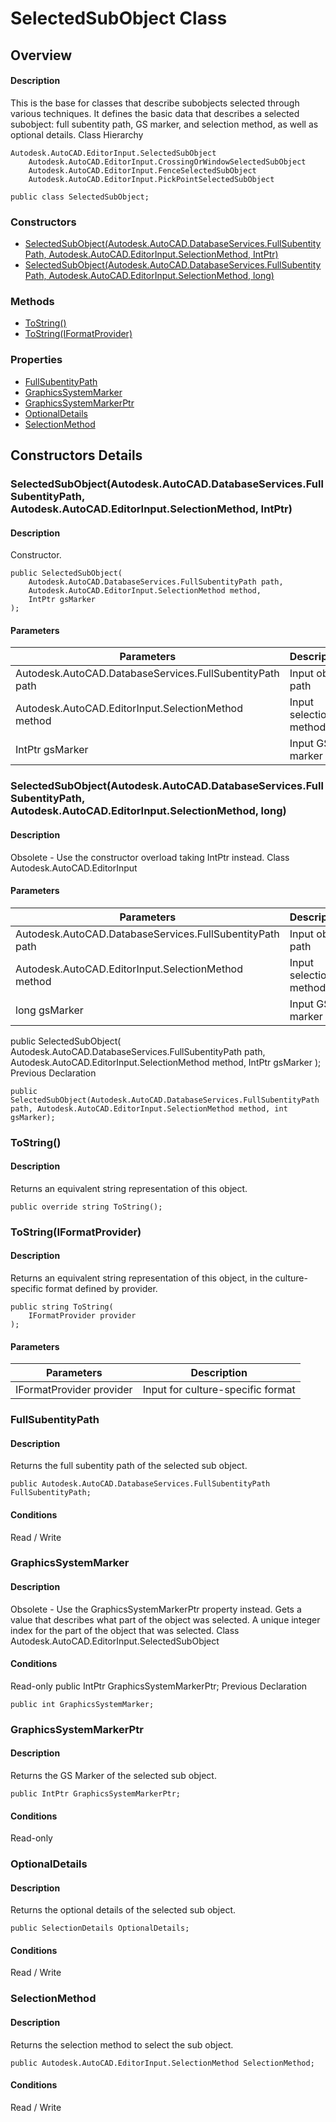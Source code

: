# SelectedSubObject Class

## Overview

#### Description
This is the base for classes that describe subobjects selected through various techniques. It defines the basic data that describes a selected subobject: full subentity path, GS marker, and selection method, as well as optional details.
Class Hierarchy
```text
Autodesk.AutoCAD.EditorInput.SelectedSubObject
    Autodesk.AutoCAD.EditorInput.CrossingOrWindowSelectedSubObject
    Autodesk.AutoCAD.EditorInput.FenceSelectedSubObject
    Autodesk.AutoCAD.EditorInput.PickPointSelectedSubObject
```

```text
public class SelectedSubObject;
```

### Constructors

- [SelectedSubObject(Autodesk.AutoCAD.DatabaseServices.FullSubentityPath, Autodesk.AutoCAD.EditorInput.SelectionMethod, IntPtr)](#selectedsubobject(autodesk.autocad.databaseservices.fullsubentitypath,-autodesk.autocad.editorinput.selectionmethod,-intptr))
- [SelectedSubObject(Autodesk.AutoCAD.DatabaseServices.FullSubentityPath, Autodesk.AutoCAD.EditorInput.SelectionMethod, long)](#selectedsubobject(autodesk.autocad.databaseservices.fullsubentitypath,-autodesk.autocad.editorinput.selectionmethod,-long))

### Methods

- [ToString()](#tostring())
- [ToString(IFormatProvider)](#tostring(iformatprovider))

### Properties

- [FullSubentityPath](#fullsubentitypath)
- [GraphicsSystemMarker](#graphicssystemmarker)
- [GraphicsSystemMarkerPtr](#graphicssystemmarkerptr)
- [OptionalDetails](#optionaldetails)
- [SelectionMethod](#selectionmethod)


## Constructors Details

### SelectedSubObject(Autodesk.AutoCAD.DatabaseServices.FullSubentityPath, Autodesk.AutoCAD.EditorInput.SelectionMethod, IntPtr)

#### Description
Constructor.
```text
public SelectedSubObject(
    Autodesk.AutoCAD.DatabaseServices.FullSubentityPath path, 
    Autodesk.AutoCAD.EditorInput.SelectionMethod method, 
    IntPtr gsMarker
);
```

#### Parameters

| Parameters | Description |
| --- | --- |
| Autodesk.AutoCAD.DatabaseServices.FullSubentityPath path | Input object path |
| Autodesk.AutoCAD.EditorInput.SelectionMethod method | Input selection method |
| IntPtr gsMarker | Input GS marker |

### SelectedSubObject(Autodesk.AutoCAD.DatabaseServices.FullSubentityPath, Autodesk.AutoCAD.EditorInput.SelectionMethod, long)

#### Description
Obsolete - Use the constructor overload taking IntPtr instead.
Class
Autodesk.AutoCAD.EditorInput
#### Parameters

| Parameters | Description |
| --- | --- |
| Autodesk.AutoCAD.DatabaseServices.FullSubentityPath path | Input object path |
| Autodesk.AutoCAD.EditorInput.SelectionMethod method | Input selection method |
| long gsMarker | Input GS marker |

public SelectedSubObject( 
Autodesk.AutoCAD.DatabaseServices.FullSubentityPath path, 
Autodesk.AutoCAD.EditorInput.SelectionMethod method, 
IntPtr gsMarker 
);
Previous Declaration
```text
public SelectedSubObject(Autodesk.AutoCAD.DatabaseServices.FullSubentityPath path, Autodesk.AutoCAD.EditorInput.SelectionMethod method, int gsMarker);
```

### ToString()

#### Description
Returns an equivalent string representation of this object.
```text
public override string ToString();
```

### ToString(IFormatProvider)

#### Description
Returns an equivalent string representation of this object, in the culture-specific format defined by provider.
```text
public string ToString(
    IFormatProvider provider
);
```

#### Parameters

| Parameters | Description |
| --- | --- |
| IFormatProvider provider | Input for culture-specific format |

### FullSubentityPath

#### Description
Returns the full subentity path of the selected sub object.
```text
public Autodesk.AutoCAD.DatabaseServices.FullSubentityPath FullSubentityPath;
```

#### Conditions
Read / Write
### GraphicsSystemMarker

#### Description
Obsolete - Use the GraphicsSystemMarkerPtr property instead. 
Gets a value that describes what part of the object was selected. 
A unique integer index for the part of the object that was selected.
Class
Autodesk.AutoCAD.EditorInput.SelectedSubObject
#### Conditions
Read-only
public IntPtr GraphicsSystemMarkerPtr;
Previous Declaration
```text
public int GraphicsSystemMarker;
```

### GraphicsSystemMarkerPtr

#### Description
Returns the GS Marker of the selected sub object.
```text
public IntPtr GraphicsSystemMarkerPtr;
```

#### Conditions
Read-only
### OptionalDetails

#### Description
Returns the optional details of the selected sub object.
```text
public SelectionDetails OptionalDetails;
```

#### Conditions
Read / Write
### SelectionMethod

#### Description
Returns the selection method to select the sub object.
```text
public Autodesk.AutoCAD.EditorInput.SelectionMethod SelectionMethod;
```

#### Conditions
Read / Write